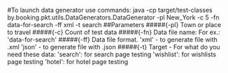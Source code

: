 #To launch data generator use commands:
    java -cp target/test-classes by.booking.pkt.utils.DataGenerators.DataGenerator -pl New_York -c 5 -fn data-for-search -ff xml -t search
##Parameters
#####{-pl} Town or place to travel
#####{-c}  Count of test data
#####{-fn} Data file name:
    For  ex.: 'data-for-search'
#####{-ff} Data file format. 
    'xml'   - to generate file with .xml
    'json'  - to generate file with .json 
#####{-t} Target - For what do you need these data: 
     'search': for search page testing 
     'wishlist': for wishlists page testing
     'hotel': for  hotel page testing 